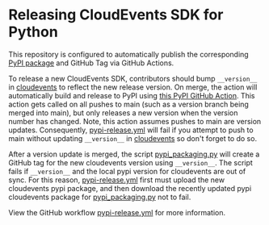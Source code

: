 # Releasing CloudEvents SDK for Python

This repository is configured to automatically publish the corresponding [PyPI
package](https://pypi.org/project/cloudevents/) and GitHub Tag via GitHub Actions.

To release a new CloudEvents SDK, contributors should bump `__version__` in
[cloudevents](cloudevents/__init__.py) to reflect the new release version. On merge, the action
will automatically build and release to PyPI using
[this PyPI GitHub Action](https://github.com/pypa/gh-action-pypi-publish). This
action gets called on all pushes to main (such as a version branch being merged
into main), but only releases a new version when the version number has changed. Note,
this action assumes pushes to main are version updates. Consequently,
[pypi-release.yml](.github/workflows/pypi-release.yml) will fail if you attempt to
push to main without updating `__version__` in
[cloudevents](cloudevents/__init__.py) so don't forget to do so.

After a version update is merged, the script [pypi_packaging.py](pypi_packaging.py)
will create a GitHub tag for the new cloudevents version using `__version__`.
The script fails if `__version__` and the local pypi version for
cloudevents are out of sync. For this reason, [pypi-release.yml](.github/workflows/pypi-release.yml)
first must upload the new cloudevents pypi package, and then download the recently updated pypi
cloudevents package for [pypi_packaging.py](pypi_packaging.py) not to fail.

View the GitHub workflow [pypi-release.yml](.github/workflows/pypi-release.yml) for
more information.
